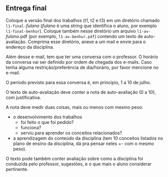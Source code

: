 
## Entrega final

Coloque a versão final dos trabalhos (t1, t2 e t3) em um diretório chamado `l1-final-`*fulano*
 (*fulano* é uma string que identifica o aluno, por exemplo `l1-final-benhur`).
Coloque também nesse diretório um arquivo `l1-av-`*fulano*.pdf (por exemplo, `l1-av-benhur.pdf`) contendo um texto de auto-avaliação.
Comprima esse diretório, anexe a um mail e envie para o endereço da disciplina.

Além desse e-mail, tem que ter uma conversa com o professor. O horário da conversa vai ser definido por ordem de chegada dos e-mails. Caso tenha alguma restrição/preferência de dia/horário, por favor mencione no e-mail.

O período previsto para essa conversa é, em princípio, 1 a 10 de julho.

O texto de auto-avaliação deve conter a nota de auto-avaliação (0 a 10), com justificativa.

A nota deve medir duas coisas, mais ou menos com mesmo peso: 
- o desenvolvimento dos trabalhos
  - foi feito o que foi pedido?
  - funciona?
  - serviu para aprender os conceitos relacionados?
- a aprendizagem do conteúdo da disciplina (tem 10 conceitos listados no plano de ensino da disciplina, dá pra pensar neles +- com o mesmo peso).

O texto pode também conter avaliação sobre como a disciplina foi conduzida pelo professor, sugestões, e o que mais o aluno considerar pertinente.

